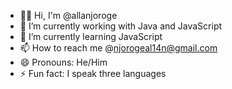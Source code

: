 - 👋🏾 Hi, I'm @allanjoroge
- 🔭 I’m currently working with Java and JavaScript
- 🌱 I’m currently learning JavaScript
- 📫 How to reach me @njorogeal14n@gmail.com
- 😄 Pronouns: He/Him
- ⚡ Fun fact: I speak three languages

<!--
**allanjoroge/allanjoroge** is a ✨ _special_ ✨ repository because its `README.md` (this file) appears on your GitHub profile.

Here are some ideas to get you started:

- 👋🏾 Hi, I'm @allanjoroge
- 🔭 I’m currently working with Java and JavaScript...
- 🌱 I’m currently learning JavaScript...
- 👯 I’m looking to collaborate on ...
- 🤔 I’m looking for help with ...
- 💬 Ask me about ...
- 📫 How to reach me @njorogeal14n@gmail.com
- 😄 Pronouns: He/Him
- ⚡ Fun fact: I speak three languages ...
-->
